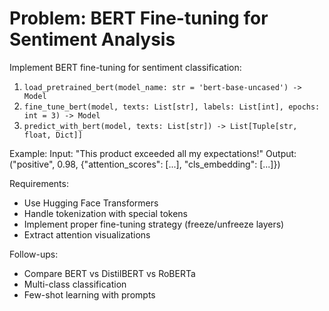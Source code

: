 # Problem: BERT Fine-tuning for Sentiment Analysis

Implement BERT fine-tuning for sentiment classification:
1. `load_pretrained_bert(model_name: str = 'bert-base-uncased') -> Model`
2. `fine_tune_bert(model, texts: List[str], labels: List[int], epochs: int = 3) -> Model`
3. `predict_with_bert(model, texts: List[str]) -> List[Tuple[str, float, Dict]]`

Example:
Input: "This product exceeded all my expectations!"
Output: ("positive", 0.98, {"attention_scores": [...], "cls_embedding": [...]})

Requirements:
- Use Hugging Face Transformers
- Handle tokenization with special tokens
- Implement proper fine-tuning strategy (freeze/unfreeze layers)
- Extract attention visualizations

Follow-ups:
- Compare BERT vs DistilBERT vs RoBERTa
- Multi-class classification
- Few-shot learning with prompts
